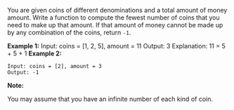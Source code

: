 You are given coins of different denominations and a total amount of money amount. Write a function to compute the fewest number of coins that you need to make up that amount. If that amount of money cannot be made up by any combination of the coins, return `-1`.

**Example 1:**
    Input: coins = [1, 2, 5], amount = 11
    Output: 3 
    Explanation: 11 = 5 + 5 + 1
**Example 2:**
    
    Input: coins = [2], amount = 3
    Output: -1
**Note:**

You may assume that you have an infinite number of each kind of coin.